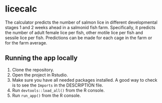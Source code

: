 
<!-- README.md is generated from README.Rmd. Please edit that file -->

# licecalc

<!-- badges: start -->
<!-- badges: end -->

The calculator predicts the number of salmon lice in different
developmental stages 1 and 2 weeks ahead in a salmonid fish farm.
Specifically, it predicts the number of adult female lice per fish,
other motile lice per fish and sessile lice per fish. Predictions can be
made for each cage in the farm or for the farm average.

## Running the app locally

1.  Clone the repository.
2.  Open the project in Rstudio.
3.  Make sure you have all needed packages installed. A good way to
    check is to see the `Imports` in the DESCRIPTION file.
4.  Run `devtools::load_all()` from the R console.
5.  Run `run_app()` from the R console.
